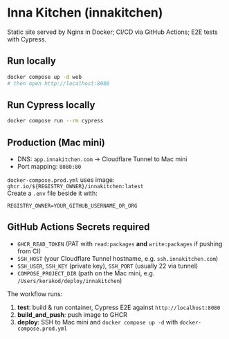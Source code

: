 # Inna Kitchen (innakitchen)

Static site served by Nginx in Docker; CI/CD via GitHub Actions; E2E tests with Cypress.

## Run locally
```bash
docker compose up -d web
# then open http://localhost:8080
```

## Run Cypress locally
```bash
docker compose run --rm cypress
```

## Production (Mac mini)
- DNS: `app.innakitchen.com` -> Cloudflare Tunnel to Mac mini
- Port mapping: `8080:80`

`docker-compose.prod.yml` uses image: `ghcr.io/${REGISTRY_OWNER}/innakitchen:latest`  
Create a `.env` file beside it with:
```
REGISTRY_OWNER=YOUR_GITHUB_USERNAME_OR_ORG
```

## GitHub Actions Secrets required
- `GHCR_READ_TOKEN` (PAT with `read:packages` **and** `write:packages` if pushing from CI)
- `SSH_HOST` (your Cloudflare Tunnel hostname, e.g. `ssh.innakitchen.com`)
- `SSH_USER`, `SSH_KEY` (private key), `SSH_PORT` (usually 22 via tunnel)
- `COMPOSE_PROJECT_DIR` (path on the Mac mini, e.g. `/Users/korakod/deploy/innakitchen`)

The workflow runs:
1. **test**: build & run container, Cypress E2E against `http://localhost:8080`
2. **build_and_push**: push image to GHCR
3. **deploy**: SSH to Mac mini and `docker compose up -d` with `docker-compose.prod.yml`
